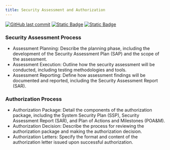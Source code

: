 ```yaml
---
title: Security Assessment and Authorization
---
```

[![GitHub last commit][commitbadge]][commits]
[![Static Badge](https://img.shields.io/badge/Revision_History-gray?logo=searxng&logoColor=ffffff)][commits]
[![Static Badge](https://img.shields.io/badge/Approved-darkgreen?logo=ticktick&logoColor=ffffff)][commits]

<!--bodytext-->
### Security Assessment Process

* Assessment Planning: Describe the planning phase, including the development of the Security Assessment Plan (SAP) and the scope of the assessment.
* Assessment Execution: Outline how the security assessment will be conducted, including testing methodologies and tools.
* Assessment Reporting: Define how assessment findings will be documented and reported, including the Security Assessment Report (SAR).
  
### Authorization Process

* Authorization Package: Detail the components of the authorization package, including the System Security Plan (SSP), Security Assessment Report (SAR), and Plan of Actions and Milestones (POA&M).
* Authorization Decision: Describe the process for reviewing the authorization package and making the authorization decision.
* Authorization Letters: Specify the format and content of the authorization letter issued upon successful authorization.

<!--ref links -->
[commitbadge]: https://img.shields.io/github/last-commit/jluufigma/grc-docs?path=gov%2Fca.md&logo=figma&logoColor=white&label=last%20updated&color=darkgreen
[commits]: https://github.com/jluufigma/grc-docs/commits/main/gov/ca.md